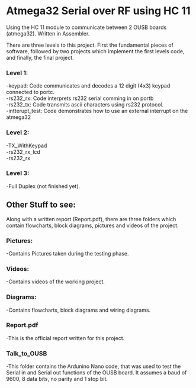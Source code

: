 # Atmega32 Serial over RF using HC 11
Using the HC 11 module to communicate between 2 OUSB boards (atmega32). Written in Assembler.

There are three levels to this project. First the fundamental pieces of software, followed by 
two projects which implement the first levels code, and finally, the final project.

### Level 1:
  -keypad: Code communicates and decodes a 12 digit (4x3) keypad connected to portc.   
  -rs232_rx: Code interprets rs232 serial comming in on portb   
  -rs232_tx: Code transmits ascii characters using rs232 protocol.   
  -intterupt_test: Code demonstrates how to use an external interrupt on the atmega32   
 
### Level 2:
  -TX_WithKeypad   
  -rs232_rx_lcd     
  -rs232_rx   

### Level 3:
  -Full Duplex (not finished yet).  
  
## Other Stuff to see:  
  Along with a written report (Report.pdf), there are three folders which contain flowcharts,
  block diagrams, pictures and videos of the project.  
  
  ### Pictures:
  -Contains Pictures taken during the testing phase.
  
  ### Videos:
  -Contains videos of the working project.
  
  ### Diagrams:
  -Contains flowcharts, block diagrams and wiring diagrams.
  
  ### Report.pdf
  -This is the official report written for this project.
  
  ### Talk_to_OUSB
  -This folder contains the Ardunino Nano code, that was used to test the Serial in and Serial out functions of the OUSB board. It assumes a baud of 9600, 8 data bits, no parity and 1 stop bit.
